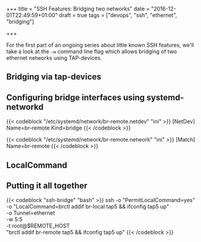 +++
title = "SSH Features: Bridging two networks"
date = "2016-12-01T22:49:59+01:00"
draft = true
tags = ["devops", "ssh", "ethernet", "bridging"]

+++

For the first part of an ongoing series about little known SSH features,
we'll take a look at the `-w` command line flag which allows bridging of two
ethernet networks using TAP-devices.

<!--more-->

## Bridging via tap-devices

## Configuring bridge interfaces using systemd-networkd

{{< codeblock "/etc/systemd/network/br-remote.netdev" "ini" >}}
[NetDev]
Name=br-remote
Kind=bridge
{{< /codeblock >}}

{{< codeblock "/etc/systemd/network/br-remote.network" "ini" >}}
[Match]
Name=br-remote
{{< /codeblock >}}


## LocalCommand

## Putting it all together

{{< codeblock "ssh-bridge" "bash" >}}
ssh -o "PermitLocalCommand=yes" \
    -o "LocalCommand=brctl addif br-local tap5 && ifconfig tap5 up" \
    -o Tunnel=ethernet \
    -w 5:5 \
    -t root@$REMOTE_HOST \
    "brctl addif br-remote tap5 && ifconfig tap5 up"
{{< /codeblock >}}
